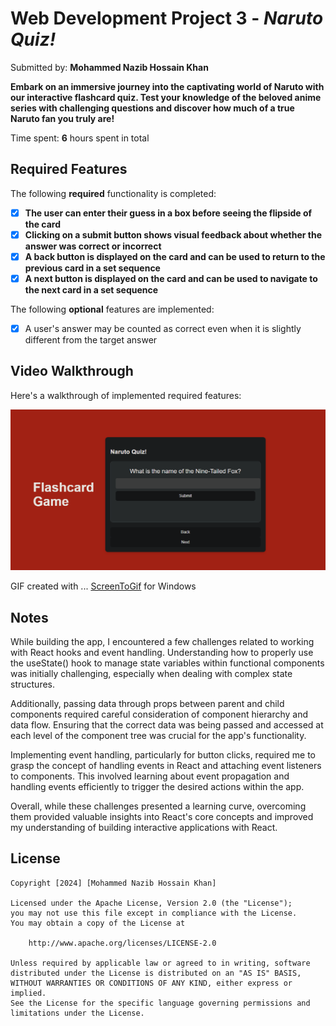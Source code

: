 # Web Development Project 3 - *Naruto Quiz!*

Submitted by: **Mohammed Nazib Hossain Khan**

**Embark on an immersive journey into the captivating world of Naruto with our interactive flashcard quiz. Test your knowledge of the beloved anime series with challenging questions and discover how much of a true Naruto fan you truly are!**

Time spent: **6** hours spent in total

## Required Features

The following **required** functionality is completed:

- [X] **The user can enter their guess in a box before seeing the flipside of the card**
- [X] **Clicking on a submit button shows visual feedback about whether the answer was correct or incorrect**
- [X] **A back button is displayed on the card and can be used to return to the previous card in a set sequence**
- [X] **A next button is displayed on the card and can be used to navigate to the next card in a set sequence**

The following **optional** features are implemented:
- [X] A user's answer may be counted as correct even when it is slightly different from the target answer

## Video Walkthrough

Here's a walkthrough of implemented required features:

<img src='src\assets\narutoQuizFlashcardsP2.gif' title='Video Walkthrough' width='' alt='Video Walkthrough' />

<!-- Replace this with whatever GIF tool you used! -->
GIF created with ... [ScreenToGif](https://www.screentogif.com/) for Windows


## Notes

While building the app, I encountered a few challenges related to working with React hooks and event handling. Understanding how to properly use the useState() hook to manage state variables within functional components was initially challenging, especially when dealing with complex state structures.

Additionally, passing data through props between parent and child components required careful consideration of component hierarchy and data flow. Ensuring that the correct data was being passed and accessed at each level of the component tree was crucial for the app's functionality.

Implementing event handling, particularly for button clicks, required me to grasp the concept of handling events in React and attaching event listeners to components. This involved learning about event propagation and handling events efficiently to trigger the desired actions within the app.

Overall, while these challenges presented a learning curve, overcoming them provided valuable insights into React's core concepts and improved my understanding of building interactive applications with React.

## License

    Copyright [2024] [Mohammed Nazib Hossain Khan]

    Licensed under the Apache License, Version 2.0 (the "License");
    you may not use this file except in compliance with the License.
    You may obtain a copy of the License at

        http://www.apache.org/licenses/LICENSE-2.0

    Unless required by applicable law or agreed to in writing, software
    distributed under the License is distributed on an "AS IS" BASIS,
    WITHOUT WARRANTIES OR CONDITIONS OF ANY KIND, either express or implied.
    See the License for the specific language governing permissions and
    limitations under the License.
